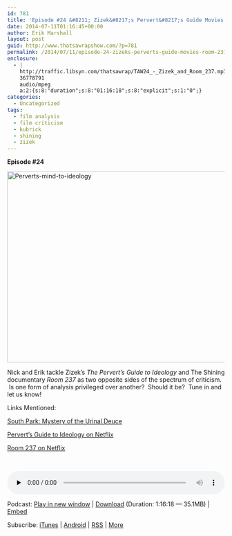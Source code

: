 ```yaml
---
id: 781
title: 'Episode #24 &#8211; Zizek&#8217;s Pervert&#8217;s Guide Movies and Room 237'
date: 2014-07-11T01:16:45+00:00
author: Erik Marshall
layout: post
guid: http://www.thatsawrapshow.com/?p=781
permalink: /2014/07/11/episode-24-zizeks-perverts-guide-movies-room-237/
enclosure:
  - |
    http://traffic.libsyn.com/thatsawrap/TAW24_-_Zizek_and_Room_237.mp3
    36778791
    audio/mpeg
    a:2:{s:8:"duration";s:8:"01:16:18";s:8:"explicit";s:1:"0";}
categories:
  - Uncategorized
tags:
  - film analysis
  - film criticism
  - kubrick
  - shining
  - zizek
---
```

**Episode #24**

[<img class="aligncenter wp-image-785 size-large" src="http://www.thatsawrapshow.com/wp-content/uploads/2014/07/Perverts-mind-to-ideology-1024x776.jpg" alt="Perverts-mind-to-ideology" width="584" height="442" srcset="http://www.thatsawrapshow.com/wp-content/uploads/2014/07/Perverts-mind-to-ideology-1024x776.jpg 1024w, http://www.thatsawrapshow.com/wp-content/uploads/2014/07/Perverts-mind-to-ideology-300x227.jpg 300w, http://www.thatsawrapshow.com/wp-content/uploads/2014/07/Perverts-mind-to-ideology-395x300.jpg 395w" sizes="(max-width: 584px) 100vw, 584px" />](http://www.thatsawrapshow.com/wp-content/uploads/2014/07/Perverts-mind-to-ideology.jpg)

Nick and Erik tackle Zizek&#8217;s _The Pervert&#8217;s Guide to Ideology_ and The Shining documentary _Room 237_ as two opposite sides of the spectrum of criticism.  Is one form of analysis privileged over another?  Should it be?  Tune in and let us know!

Links Mentioned:

<a href="http://www.southparkstudios.com/full-episodes/s10e09-mystery-of-the-urinal-deuce" target="_blank">South Park: Mystery of the Urinal Deuce</a>

[Pervert&#8217;s Guide to Ideology on Netflix](http://www.netflix.com/WiMovie/70260306)

[Room 237 on Netflix](http://www.netflix.com/WiMovie/70229061)



&nbsp;

<div class="powerpress_player" id="powerpress_player_265">
  <audio class="wp-audio-shortcode" id="audio-781-25" preload="none" style="width: 100%;" controls="controls"><source type="audio/mpeg" src="http://media.blubrry.com/thatsawrap/p/traffic.libsyn.com/thatsawrap/TAW24_-_Zizek_and_Room_237.mp3?_=25" /><a href="http://media.blubrry.com/thatsawrap/p/traffic.libsyn.com/thatsawrap/TAW24_-_Zizek_and_Room_237.mp3">http://media.blubrry.com/thatsawrap/p/traffic.libsyn.com/thatsawrap/TAW24_-_Zizek_and_Room_237.mp3</a></audio>
</div>

<p class="powerpress_links powerpress_links_mp3">
  Podcast: <a href="http://media.blubrry.com/thatsawrap/p/traffic.libsyn.com/thatsawrap/TAW24_-_Zizek_and_Room_237.mp3" class="powerpress_link_pinw" target="_blank" title="Play in new window" onclick="return powerpress_pinw('http://www.thatsawrapshow.com/?powerpress_pinw=781-podcast');" rel="nofollow">Play in new window</a> | <a href="http://media.blubrry.com/thatsawrap/p/traffic.libsyn.com/thatsawrap/TAW24_-_Zizek_and_Room_237.mp3" class="powerpress_link_d" title="Download" rel="nofollow" download="TAW24_-_Zizek_and_Room_237.mp3">Download</a> (Duration: 1:16:18 &#8212; 35.1MB) | <a href="#" class="powerpress_link_e" title="Embed" onclick="return powerpress_show_embed('781-podcast');" rel="nofollow">Embed</a>
</p>

<p class="powerpress_embed_box" id="powerpress_embed_781-podcast" style="display: none;">
  <input id="powerpress_embed_781-podcast_t" type="text" value="<iframe width=&quot;320&quot; height=&quot;30&quot; src=&quot;http://www.thatsawrapshow.com/?powerpress_embed=781-podcast&amp;powerpress_player=mediaelement-audio&quot; frameborder=&quot;0&quot; scrolling=&quot;no&quot;></iframe>" onclick="javascript: this.select();" onfocus="javascript: this.select();" style="width: 70%;" readOnly />
</p>

<p class="powerpress_links powerpress_subscribe_links">
  Subscribe: <a href="https://itunes.apple.com/us/podcast/thats-a-wrap!/id638015669?mt=2&ls=1" class="powerpress_link_subscribe powerpress_link_subscribe_itunes" title="Subscribe on iTunes" rel="nofollow">iTunes</a> | <a href="http://subscribeonandroid.com/www.thatsawrapshow.com/feed/podcast/" class="powerpress_link_subscribe powerpress_link_subscribe_android" title="Subscribe on Android" rel="nofollow">Android</a> | <a href="http://www.thatsawrapshow.com/feed/podcast/" class="powerpress_link_subscribe powerpress_link_subscribe_rss" title="Subscribe via RSS" rel="nofollow">RSS</a> | <a href="http://www.thatsawrapshow.com/subscribe-to-podcast/" class="powerpress_link_subscribe powerpress_link_subscribe_more" title="More" rel="nofollow">More</a>
</p>

<!--powerpress_player-->